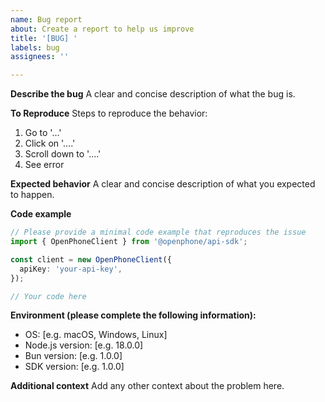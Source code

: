 ```yaml
---
name: Bug report
about: Create a report to help us improve
title: '[BUG] '
labels: bug
assignees: ''

---
```


**Describe the bug**
A clear and concise description of what the bug is.

**To Reproduce**
Steps to reproduce the behavior:
1. Go to '...'
2. Click on '....'
3. Scroll down to '....'
4. See error

**Expected behavior**
A clear and concise description of what you expected to happen.

**Code example**
```typescript
// Please provide a minimal code example that reproduces the issue
import { OpenPhoneClient } from '@openphone/api-sdk';

const client = new OpenPhoneClient({
  apiKey: 'your-api-key',
});

// Your code here
```

**Environment (please complete the following information):**
- OS: [e.g. macOS, Windows, Linux]
- Node.js version: [e.g. 18.0.0]
- Bun version: [e.g. 1.0.0]
- SDK version: [e.g. 1.0.0]

**Additional context**
Add any other context about the problem here.
